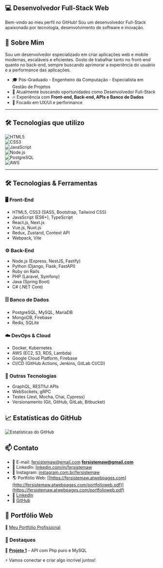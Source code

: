 ## 💻 Desenvolvedor Full-Stack Web

Bem-vindo ao meu perfil no GitHub! Sou um desenvolvedor Full-Stack apaixonado por tecnologia, desenvolvimento de software e inovação.

## 🚀 Sobre Mim
Sou um desenvolvedor especializado em criar aplicações web e mobile modernas, escaláveis e eficientes. Gosto de trabalhar tanto no front-end quanto no back-end, sempre buscando aprimorar a experiência do usuário e a performance das aplicações.
- 🎓 Pós-Graduado - Engenheiro da Computação - Especialista em Gestão de Projetos
- 💼 Atualmente buscando oportunidades como Desenvolvedor Full-Stack  
- 🔥 Experiência com **Front-end, Back-end, APIs e Banco de Dados**  
- 🎨 Focado em UX/UI e performance

---

## 🛠️ Tecnologias que utilizo  
![HTML5](https://img.shields.io/badge/HTML5-E34F26?style=for-the-badge&logo=html5&logoColor=white)  
![CSS3](https://img.shields.io/badge/CSS3-1572B6?style=for-the-badge&logo=css3&logoColor=white)  
![JavaScript](https://img.shields.io/badge/JavaScript-F7DF1E?style=for-the-badge&logo=javascript&logoColor=black)  
![Node.js](https://img.shields.io/badge/Node.js-339933?style=for-the-badge&logo=nodedotjs&logoColor=white)  
![PostgreSQL](https://img.shields.io/badge/PostgreSQL-336791?style=for-the-badge&logo=postgresql&logoColor=white)  
![AWS](https://img.shields.io/badge/AWS-FF9900?style=for-the-badge&logo=amazonaws&logoColor=white)  

---

## 🛠️ Tecnologias & Ferramentas
### 🖥️ Front-End
- HTML5, CSS3 (SASS, Bootstrap, Tailwind CSS)
- JavaScript (ES6+), TypeScript
- React.js, Next.js
- Vue.js, Nuxt.js
- Redux, Zustand, Context API
- Webpack, Vite

### ⚙️ Back-End
- Node.js (Express, NestJS, Fastify)
- Python (Django, Flask, FastAPI)
- Ruby on Rails
- PHP (Laravel, Symfony)
- Java (Spring Boot)
- C# (.NET Core)

### 🗄️ Banco de Dados
- PostgreSQL, MySQL, MariaDB
- MongoDB, Firebase
- Redis, SQLite

### ☁️ DevOps & Cloud
- Docker, Kubernetes
- AWS (EC2, S3, RDS, Lambda)
- Google Cloud Platform, Firebase
- CI/CD (GitHub Actions, Jenkins, GitLab CI/CD)

### 🧰 Outras Tecnologias
- GraphQL, RESTful APIs
- WebSockets, gRPC
- Testes (Jest, Mocha, Chai, Cypress)
- Versionamento (Git, GitHub, GitLab, Bitbucket)

## 📈 Estatísticas do GitHub
![Estatísticas do GitHub](https://github-readme-stats.vercel.app/api?username=fersistemaw&show_icons=true&theme=dark)

## 📫 Contato
- 📧 E-mail: [fersistemaw@email.com](mailto:fersistemaw@gmail.com)  **fersistemaw@gmail.com**  
- 💼 LinkedIn: [linkedin.com/in/fersistemaw](https://linkedin.com/in/fersistemaw)
- 📸 Instagram: [instagram.com.br/fersistemaw](https://instagram.com.br/fersistemaw)
- 🌎 Portfólio Web: [[https://fersistemaw.atwebpages.com](http://fersistemaw.atwebpages.com/portfolioweb.pdf)](https://fersistemaw.atwebpages.com/portfolioweb.pdf)
- 🔗 [LinkedIn](https://linkedin.com/in/fersistemaw)  
- 🔗 [GitHub](https://github.com/fersistemaw)  

## 🚀 Portfólio Web  
🔗 [Meu Portfólio Profissional](http://fersistemaw.atwebpages.com/portifolioweb.pdf)  

### 📌 Destaques  
🔹 **[Projeto 1](https://github.com/fersistemaw/api-php/)** – API com Php puro e MySQL  

<!--
**fersistemaw/fersistemaw** is a ✨ _special_ ✨ repository because its `README.md` (this file) appears on your GitHub profile.

Here are some ideas to get you started:

- 🔭 I’m currently working with web/mobile system development
- 🌱 I’m currently learning vue.js
- 👯 I’m looking to collaborate on php
- 🤔 I’m looking for help with html responsivo
- 💬 Ask me about webdesign
- 📫 How to reach me: 15991253948
- 😄⚡
-->

⚡ Vamos conectar e criar algo incrível juntos!

